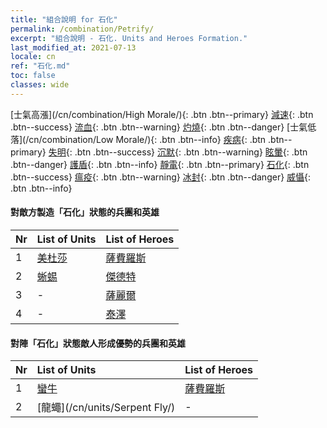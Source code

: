 ```yaml
---
title: "組合說明 for 石化"
permalink: /combination/Petrify/
excerpt: "組合說明 - 石化. Units and Heroes Formation."
last_modified_at: 2021-07-13
locale: cn
ref: "石化.md"
toc: false
classes: wide
---
```


  [士氣高漲](/cn/combination/High Morale/){: .btn .btn--primary} [減速](/cn/combination/Slow/){: .btn .btn--success} [流血](/cn/combination/Bleeding/){: .btn .btn--warning} [灼燒](/cn/combination/Burning/){: .btn .btn--danger} [士氣低落](/cn/combination/Low Morale/){: .btn .btn--info} [疾病](/cn/combination/Disease/){: .btn .btn--primary} [失明](/cn/combination/Blind/){: .btn .btn--success} [沉默](/cn/combination/Silence/){: .btn .btn--warning} [眩暈](/cn/combination/Stun/){: .btn .btn--danger} [護盾](/cn/combination/Shield/){: .btn .btn--info} [靜電](/cn/combination/Static/){: .btn .btn--primary} [石化](/cn/combination/Petrify/){: .btn .btn--success} [瘟疫](/cn/combination/Plague/){: .btn .btn--warning} [冰封](/cn/combination/Freeze/){: .btn .btn--danger} [威懾](/cn/combination/Deterrence/){: .btn .btn--info} 


#### 對敵方製造「石化」狀態的兵團和英雄

  | Nr |  List of Units  | List of Heroes | 
  |:---|:----------------|:---------------| 
  | 1 | [美杜莎](/cn/units/Medusa/) | [薩費羅斯](/cn/heroes/Sephinroth/) |
  | 2 | [蜥蜴](/cn/units/Basilisk/) | [傑德特](/cn/heroes/Jeddite/) |
  | 3 | - | [薩麗爾](/cn/heroes/Ciele/) |
  | 4 | - | [泰澤](/cn/heroes/Tazar/) |


#### 對陣「石化」狀態敵人形成優勢的兵團和英雄

  | Nr |  List of Units  | List of Heroes | 
  |:---|:----------------|:---------------| 
  | 1 | [蠻牛](/cn/units/Gorgon/) | [薩費羅斯](/cn/heroes/Sephinroth/) |
  | 2 | [龍蠅](/cn/units/Serpent Fly/) | - |
